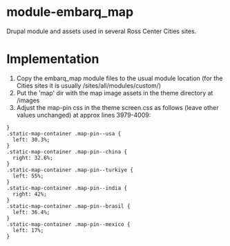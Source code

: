 # module-embarq_map
Drupal module and assets used in several Ross Center Cities sites. 

# Implementation

1. Copy the embarq_map module files to the usual module location (for the Cities sites it is usually /sites/all/modules/custom/)
2. Put the 'map' dir with the map image assets in the theme directory at /images
3. Adjust the map-pin css in the theme screen.css as follows (leave other values unchanged) at approx lines 3979-4009:

```
}
.static-map-container .map-pin--usa {
  left: 30.3%;
}
.static-map-container .map-pin--china {
  right: 32.6%;
}
.static-map-container .map-pin--turkiye {
  left: 55%;
}
.static-map-container .map-pin--india {
  right: 42%;
}
.static-map-container .map-pin--brasil {
  left: 36.4%;
}
.static-map-container .map-pin--mexico {
  left: 17%;
}
```
